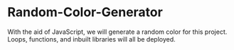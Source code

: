 # Random-Color-Generator
With the aid of JavaScript, we will generate a random color for this project. Loops, functions, and inbuilt libraries will all be deployed.

